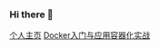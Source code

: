 ### Hi there 👋

<!--
**Yookoo/yookoo** is a ✨ _special_ ✨ repository because its `README.md` (this file) appears on your GitHub profile.

Here are some ideas to get you started:

- 🔭 I’m currently working on ...
- 🌱 I’m currently learning ...
- 👯 I’m looking to collaborate on ...
- 🤔 I’m looking for help with ...
- 💬 Ask me about ...
- 📫 How to reach me: ...
- 😄 Pronouns: ...
- ⚡ Fun fact: ...
-->
[个人主页](https://yookoo.github.io/)
[Docker入门与应用容器化实战](https://www.yuque.com/zhukaiyuan-lnxme/nprhhl)

